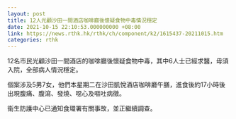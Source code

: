 ```yaml
---
layout: post
title: 12人光顧沙田一間酒店咖啡廳後懷疑食物中毒情況穩定
date: 2021-10-15 22:10:53.000000000 +08:00
link: https://news.rthk.hk/rthk/ch/component/k2/1615437-20211015.htm
categories: rthk
---
```


12名市民光顧沙田一間酒店的咖啡廳後懷疑食物中毒，其中6人士已經求醫，毋須入院，全部病人情況穩定。

個案涉及5男7女，他們本星期二在沙田凱悅酒店咖啡廳午膳，進食後約17小時後出現腹痛、腹瀉、發燒、噁心及嘔吐病徵。

衞生防護中心已通知食環署有關事故，並正繼續調查。
